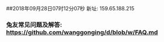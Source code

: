 ##2018年09月28日07时12分07秒 新址: 159.65.188.215
### 兔友常见问题及解答: https://github.com/wanggonging/d/blob/w/FAQ.md
